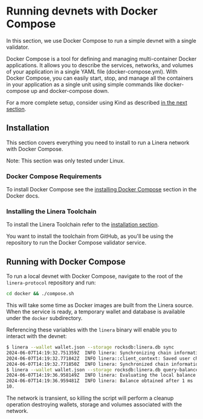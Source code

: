 # Running devnets with Docker Compose

In this section, we use Docker Compose to run a simple devnet with a single validator.

Docker Compose is a tool for defining and managing multi-container Docker applications. It allows you to describe the services, networks, and volumes of your application in a single YAML file (docker-compose.yml). With Docker Compose, you can easily start, stop, and manage all the containers in your application as a single unit using simple commands like docker-compose up and docker-compose down.

For a more complete setup, consider using Kind as described [in the next section](kind.md).

## Installation

This section covers everything you need to install to run a Linera network with Docker Compose.

Note: This section was only tested under Linux.

### Docker Compose Requirements

To install Docker Compose see the [installing Docker Compose](https://docs.docker.com/compose/install/) section in the Docker docs.

### Installing the Linera Toolchain

To install the Linera Toolchain refer to the [installation section](../../developers-1/getting\_started-1/installation.md#installing-from-github).

You want to install the toolchain from GitHub, as you'll be using the repository to run the Docker Compose validator service.

## Running with Docker Compose

To run a local devnet with Docker Compose, navigate to the root of the `linera-protocol` repository and run:

```bash
cd docker && ./compose.sh
```

This will take some time as Docker images are built from the Linera source. When the service is ready, a temporary wallet and database is available under the `docker` subdirectory.

Referencing these variables with the `linera` binary will enable you to interact with the devnet:

```bash
$ linera --wallet wallet.json --storage rocksdb:linera.db sync
2024-06-07T14:19:32.751359Z  INFO linera: Synchronizing chain information
2024-06-07T14:19:32.771842Z  INFO linera::client_context: Saved user chain states
2024-06-07T14:19:32.771850Z  INFO linera: Synchronized chain information in 20 ms
$ linera --wallet wallet.json --storage rocksdb:linera.db query-balance
2024-06-07T14:19:36.958149Z  INFO linera: Evaluating the local balance of e476187f6ddfeb9d588c7b45d3df334d5501d6499b3f9ad5595cae86cce16a65 by staging execution of known incoming messages
2024-06-07T14:19:36.959481Z  INFO linera: Balance obtained after 1 ms
10.
```

The network is transient, so killing the script will perform a cleanup operation destroying wallets, storage and volumes associated with the network.
